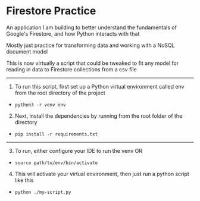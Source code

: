 # Firestore Practice
An application I am building to better understand the fundamentals of Google's Firestore, and how Python interacts with that

Mostly just practice for transforming data and working with a NoSQL document model

This is now virtually a script that could be tweaked to fit any model for reading in data to Firestore collections from a csv file

---

1. To run this script, first set up a Python virtual environment called env from the root directory of the project

  - `python3 -r venv env`


2. Next, install the dependencies by running from the root folder of the directory

  - `pip install -r requirements.txt` 

---

3. To run, either configure your IDE to run the venv OR

  - `source path/to/env/bin/activate`

4. This will activate your virtual environment, then just run a python script like this

  - `python ./my-script.py`
